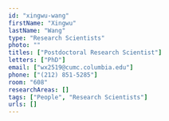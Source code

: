 ```yaml
---
id: "xingwu-wang"
firstName: "Xingwu"
lastName: "Wang"
type: "Research Scientists"
photo: ""
titles: ["Postdoctoral Research Scientist"]
letters: ["PhD"]
email: ["wx2519@cumc.columbia.edu"]
phone: ["(212) 851-5285"]
room: "608"
researchAreas: []
tags: ["People", "Research Scientists"]
urls: []
---
```

